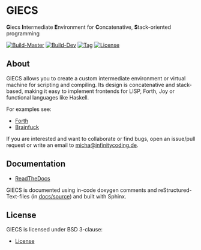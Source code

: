 # GIECS

**G**iecs **I**ntermediate **E**nvironment for **C**oncatenative, **S**tack-oriented programming

[![Build-Master](https://img.shields.io/travis/michaelsippel/giecs/master.svg?label=master)](https://travis-ci.org/michaelsippel/giecs/branches)
[![Build-Dev](https://img.shields.io/travis/michaelsippel/giecs/dev.svg?label=dev)](https://travis-ci.org/michaelsippel/giecs/branches)
[![Tag](https://img.shields.io/github/tag/michaelsippel/giecs.svg)](https://github.com/michaelsippel/giecs/tags)
[![License](https://img.shields.io/github/license/michaelsippel/giecs.svg)](LICENSE)

## About
GIECS allows you to create a custom intermediate environment or virtual machine for scripting and compiling. Its design is concatenative and stack-based, making it easy to implement frontends for LISP, Forth, Joy or functional languages like Haskell.

For examples see:
* [Forth](languages/forth)
* [Brainfuck](languages/brainfuck)

If you are interested and want to collaborate or find bugs, open an issue/pull request or write an email to <micha@infinitycoding.de>.

## Documentation
* [ReadTheDocs](http://giecs.rtfd.io/)

GIECS is documented using in-code doxygen comments and reStructured-Text-files (in [docs/source](docs/source)) and built with Sphinx.

## License

GIECS is licensed under BSD 3-clause:
* [License](LICENSE)


